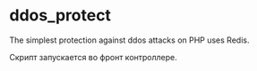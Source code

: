 # ddos_protect
The simplest protection against ddos attacks on PHP uses Redis.

Скрипт запускается во фронт контроллере.
